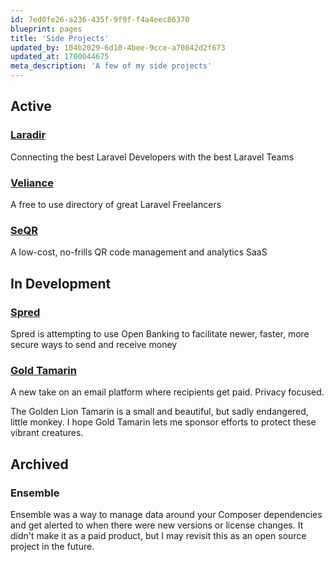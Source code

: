 ```yaml
---
id: 7ed0fe26-a236-435f-9f9f-f4a4eec86370
blueprint: pages
title: 'Side Projects'
updated_by: 104b2029-6d10-4bee-9cce-a70842d2f673
updated_at: 1700044675
meta_description: 'A few of my side projects'
---
```

## Active

### <a href="https://laradir.com" target="_blank">Laradir</a>

Connecting the best Laravel Developers with the best Laravel Teams

### <a href="https://veliance.dev" target="_blank">Veliance</a>

A free to use directory of great Laravel Freelancers

### <a href="https://seqr.site/" target="_blank">SeQR</a>

A low-cost, no-frills QR code management and analytics SaaS

## In Development

### <a href="https://just-spred.com/" target="_blank">Spred</a>

Spred is attempting to use Open Banking to facilitate newer, faster, more secure ways to send and receive money

### <a href="https://goldtamarin.com/" target="_blank">Gold Tamarin</a>

A new take on an email platform where recipients get paid. Privacy focused.

The Golden Lion Tamarin is a small and beautiful, but sadly endangered, little monkey. I hope Gold Tamarin lets me sponsor efforts to protect these vibrant creatures.

## Archived

### Ensemble

Ensemble was a way to manage data around your Composer dependencies and get alerted to when there were new versions or license changes. It didn't make it as a paid product, but I may revisit this as an open source project in the future.